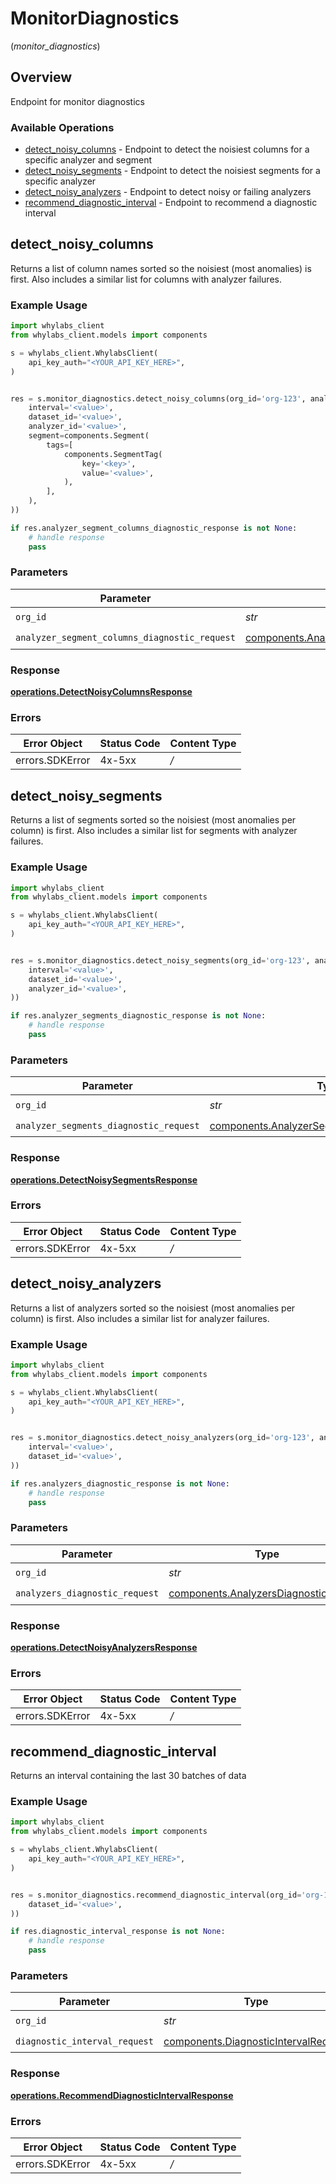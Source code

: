 # MonitorDiagnostics
(*monitor_diagnostics*)

## Overview

Endpoint for monitor diagnostics

### Available Operations

* [detect_noisy_columns](#detect_noisy_columns) - Endpoint to detect the noisiest columns for a specific analyzer and segment
* [detect_noisy_segments](#detect_noisy_segments) - Endpoint to detect the noisiest segments for a specific analyzer
* [detect_noisy_analyzers](#detect_noisy_analyzers) - Endpoint to detect noisy or failing analyzers
* [recommend_diagnostic_interval](#recommend_diagnostic_interval) - Endpoint to recommend a diagnostic interval

## detect_noisy_columns

Returns a list of column names sorted so the noisiest (most anomalies) is first. Also includes a similar list for columns with analyzer failures.

### Example Usage

```python
import whylabs_client
from whylabs_client.models import components

s = whylabs_client.WhylabsClient(
    api_key_auth="<YOUR_API_KEY_HERE>",
)


res = s.monitor_diagnostics.detect_noisy_columns(org_id='org-123', analyzer_segment_columns_diagnostic_request=components.AnalyzerSegmentColumnsDiagnosticRequest(
    interval='<value>',
    dataset_id='<value>',
    analyzer_id='<value>',
    segment=components.Segment(
        tags=[
            components.SegmentTag(
                key='<key>',
                value='<value>',
            ),
        ],
    ),
))

if res.analyzer_segment_columns_diagnostic_response is not None:
    # handle response
    pass

```

### Parameters

| Parameter                                                                                                                | Type                                                                                                                     | Required                                                                                                                 | Description                                                                                                              | Example                                                                                                                  |
| ------------------------------------------------------------------------------------------------------------------------ | ------------------------------------------------------------------------------------------------------------------------ | ------------------------------------------------------------------------------------------------------------------------ | ------------------------------------------------------------------------------------------------------------------------ | ------------------------------------------------------------------------------------------------------------------------ |
| `org_id`                                                                                                                 | *str*                                                                                                                    | :heavy_check_mark:                                                                                                       | N/A                                                                                                                      | org-123                                                                                                                  |
| `analyzer_segment_columns_diagnostic_request`                                                                            | [components.AnalyzerSegmentColumnsDiagnosticRequest](../../models/components/analyzersegmentcolumnsdiagnosticrequest.md) | :heavy_check_mark:                                                                                                       | N/A                                                                                                                      |                                                                                                                          |


### Response

**[operations.DetectNoisyColumnsResponse](../../models/operations/detectnoisycolumnsresponse.md)**
### Errors

| Error Object    | Status Code     | Content Type    |
| --------------- | --------------- | --------------- |
| errors.SDKError | 4x-5xx          | */*             |

## detect_noisy_segments

Returns a list of segments sorted so the noisiest (most anomalies per column) is first. Also includes a similar list for segments with analyzer failures.

### Example Usage

```python
import whylabs_client
from whylabs_client.models import components

s = whylabs_client.WhylabsClient(
    api_key_auth="<YOUR_API_KEY_HERE>",
)


res = s.monitor_diagnostics.detect_noisy_segments(org_id='org-123', analyzer_segments_diagnostic_request=components.AnalyzerSegmentsDiagnosticRequest(
    interval='<value>',
    dataset_id='<value>',
    analyzer_id='<value>',
))

if res.analyzer_segments_diagnostic_response is not None:
    # handle response
    pass

```

### Parameters

| Parameter                                                                                                    | Type                                                                                                         | Required                                                                                                     | Description                                                                                                  | Example                                                                                                      |
| ------------------------------------------------------------------------------------------------------------ | ------------------------------------------------------------------------------------------------------------ | ------------------------------------------------------------------------------------------------------------ | ------------------------------------------------------------------------------------------------------------ | ------------------------------------------------------------------------------------------------------------ |
| `org_id`                                                                                                     | *str*                                                                                                        | :heavy_check_mark:                                                                                           | N/A                                                                                                          | org-123                                                                                                      |
| `analyzer_segments_diagnostic_request`                                                                       | [components.AnalyzerSegmentsDiagnosticRequest](../../models/components/analyzersegmentsdiagnosticrequest.md) | :heavy_check_mark:                                                                                           | N/A                                                                                                          |                                                                                                              |


### Response

**[operations.DetectNoisySegmentsResponse](../../models/operations/detectnoisysegmentsresponse.md)**
### Errors

| Error Object    | Status Code     | Content Type    |
| --------------- | --------------- | --------------- |
| errors.SDKError | 4x-5xx          | */*             |

## detect_noisy_analyzers

Returns a list of analyzers sorted so the noisiest (most anomalies per column) is first. Also includes a similar list for analyzer failures.

### Example Usage

```python
import whylabs_client
from whylabs_client.models import components

s = whylabs_client.WhylabsClient(
    api_key_auth="<YOUR_API_KEY_HERE>",
)


res = s.monitor_diagnostics.detect_noisy_analyzers(org_id='org-123', analyzers_diagnostic_request=components.AnalyzersDiagnosticRequest(
    interval='<value>',
    dataset_id='<value>',
))

if res.analyzers_diagnostic_response is not None:
    # handle response
    pass

```

### Parameters

| Parameter                                                                                      | Type                                                                                           | Required                                                                                       | Description                                                                                    | Example                                                                                        |
| ---------------------------------------------------------------------------------------------- | ---------------------------------------------------------------------------------------------- | ---------------------------------------------------------------------------------------------- | ---------------------------------------------------------------------------------------------- | ---------------------------------------------------------------------------------------------- |
| `org_id`                                                                                       | *str*                                                                                          | :heavy_check_mark:                                                                             | N/A                                                                                            | org-123                                                                                        |
| `analyzers_diagnostic_request`                                                                 | [components.AnalyzersDiagnosticRequest](../../models/components/analyzersdiagnosticrequest.md) | :heavy_check_mark:                                                                             | N/A                                                                                            |                                                                                                |


### Response

**[operations.DetectNoisyAnalyzersResponse](../../models/operations/detectnoisyanalyzersresponse.md)**
### Errors

| Error Object    | Status Code     | Content Type    |
| --------------- | --------------- | --------------- |
| errors.SDKError | 4x-5xx          | */*             |

## recommend_diagnostic_interval

Returns an interval containing the last 30 batches of data

### Example Usage

```python
import whylabs_client
from whylabs_client.models import components

s = whylabs_client.WhylabsClient(
    api_key_auth="<YOUR_API_KEY_HERE>",
)


res = s.monitor_diagnostics.recommend_diagnostic_interval(org_id='org-123', diagnostic_interval_request=components.DiagnosticIntervalRequest(
    dataset_id='<value>',
))

if res.diagnostic_interval_response is not None:
    # handle response
    pass

```

### Parameters

| Parameter                                                                                    | Type                                                                                         | Required                                                                                     | Description                                                                                  | Example                                                                                      |
| -------------------------------------------------------------------------------------------- | -------------------------------------------------------------------------------------------- | -------------------------------------------------------------------------------------------- | -------------------------------------------------------------------------------------------- | -------------------------------------------------------------------------------------------- |
| `org_id`                                                                                     | *str*                                                                                        | :heavy_check_mark:                                                                           | N/A                                                                                          | org-123                                                                                      |
| `diagnostic_interval_request`                                                                | [components.DiagnosticIntervalRequest](../../models/components/diagnosticintervalrequest.md) | :heavy_check_mark:                                                                           | N/A                                                                                          |                                                                                              |


### Response

**[operations.RecommendDiagnosticIntervalResponse](../../models/operations/recommenddiagnosticintervalresponse.md)**
### Errors

| Error Object    | Status Code     | Content Type    |
| --------------- | --------------- | --------------- |
| errors.SDKError | 4x-5xx          | */*             |
